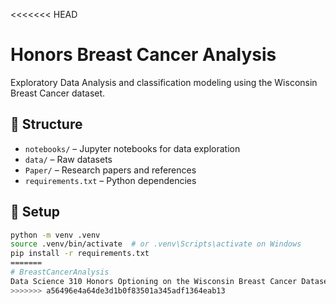 <<<<<<< HEAD
# Honors Breast Cancer Analysis

Exploratory Data Analysis and classification modeling using the Wisconsin Breast Cancer dataset.

## 📁 Structure

- `notebooks/` – Jupyter notebooks for data exploration
- `data/` – Raw datasets
- `Paper/` – Research papers and references
- `requirements.txt` – Python dependencies

## 🚀 Setup

```bash
python -m venv .venv
source .venv/bin/activate  # or .venv\Scripts\activate on Windows
pip install -r requirements.txt
=======
# BreastCancerAnalysis
Data Science 310 Honors Optioning on the Wisconsin Breast Cancer Dataset
>>>>>>> a56496e4a64de3d1b0f83501a345adf1364eab13
